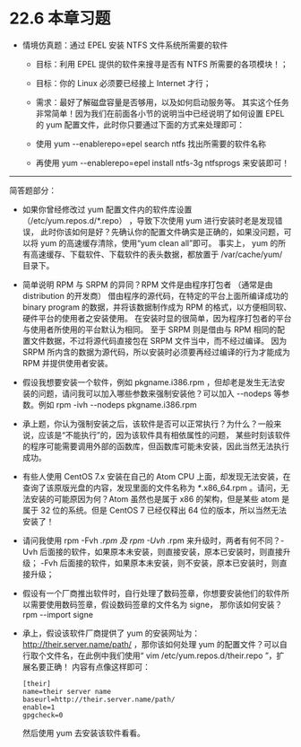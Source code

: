 # 22.6 本章习题

-   情境仿真题：通过 EPEL 安装 NTFS 文件系统所需要的软件

    -   目标：利用 EPEL 提供的软件来搜寻是否有 NTFS 所需要的各项模块！；

    -   目标：你的 Linux 必须要已经接上 Internet 才行；

    -   需求：最好了解磁盘容量是否够用，以及如何启动服务等。 其实这个任务非常简单！因为我们在前面各小节的说明当中已经说明了如何设置 EPEL 的 yum 配置文件，此时你只要通过下面的方式来处理即可：

    -   使用 yum --enablerepo=epel search ntfs 找出所需要的软件名称

    -   再使用 yum --enablerepo=epel install ntfs-3g ntfsprogs 来安装即可！

------------------------------------------------------------------------

简答题部分：

-   如果你曾经修改过 yum 配置文件内的软件库设置 （/etc/yum.repos.d/\*.repo） ，导致下次使用 yum 进行安装时老是发现错误， 此时你该如何是好？先确认你的配置文件确实是正确的，如果没问题，可以将 yum 的高速缓存清除，使用“yum clean all”即可。 事实上， yum 的所有高速缓存、下载软件、下载软件的表头数据，都放置于 /var/cache/yum/ 目录下。

-   简单说明 RPM 与 SRPM 的异同？RPM 文件是由程序打包者 （通常是由 distribution 的开发商） 借由程序的源代码，在特定的平台上面所编译成功的 binary program 的数据，并将该数据制作成为 RPM 的格式，以方便相同软、硬件平台的使用者之安装使用。 在安装时显的很简单，因为程序打包者的平台与使用者所使用的平台默认为相同。 至于 SRPM 则是借由与 RPM 相同的配置文件数据，不过将源代码直接包在 SRPM 文件当中，而不经过编译。 因为 SRPM 所内含的数据为源代码，所以安装时必须要再经过编译的行为才能成为 RPM 并提供使用者安装。

-   假设我想要安装一个软件，例如 pkgname.i386.rpm ，但却老是发生无法安装的问题，请问我可以加入哪些参数来强制安装他？可以加入 --nodeps 等参数。例如 rpm -ivh --nodeps pkgname.i386.rpm

-   承上题，你认为强制安装之后，该软件是否可以正常执行？为什么？一般来说，应该是“不能执行”的，因为该软件具有相依属性的问题， 某些时刻该软件的程序可能需要调用外部的函数库，但函数库可能未安装，因此当然无法执行成功。

-   有些人使用 CentOS 7.x 安装在自己的 Atom CPU 上面，却发现无法安装，在查询了该原版光盘的内容，发现里面的文件名称为 *\**.x86_64.rpm 。请问，无法安装的可能原因为何？Atom 虽然也是属于 x86 的架构，但是某些 atom 是属于 32 位的系统。但是 CentOS 7 已经仅释出 64 位的版本，所以当然无法安装了！

-   请问我使用 rpm -Fvh *.rpm 及 rpm -Uvh* .rpm 来升级时，两者有何不同？-Uvh 后面接的软件，如果原本未安装，则直接安装，原本已安装时，则直接升级； -Fvh 后面接的软件，如果原本未安装，则不安装，原本已安装时，则直接升级；

-   假设有一个厂商推出软件时，自行处理了数码签章，你想要安装他们的软件所以需要使用数码签章，假设数码签章的文件名为 signe， 那你该如何安装？rpm --import signe

-   承上，假设该软件厂商提供了 yum 的安装网址为： <http://their.server.name/path/> ，那你该如何处理 yum 的配置文件？可以自行取个文件名，在此例中我们使用“ vim /etc/yum.repos.d/their.repo ”，扩展名要正确！ 内容有点像这样即可：

    ```shell
    [their]
    name=their server name
    baseurl=http://their.server.name/path/
    enable=1
    gpgcheck=0
    ```

    然后使用 yum 去安装该软件看看。